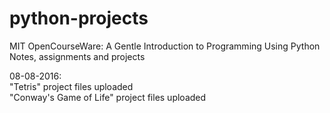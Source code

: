 # python-projects<br>

MIT OpenCourseWare: A Gentle Introduction to Programming Using Python<br>
Notes, assignments and projects<br>

08-08-2016: <br>
"Tetris" project files uploaded<br>
"Conway's Game of Life" project files uploaded
